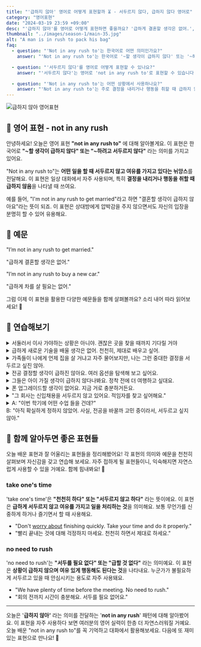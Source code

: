 ```yaml
---
title: "'급하지 않아' 영어로 어떻게 표현할까 ⏳ - 서두르지 않다, 급하지 않다 영어로"
category: "영어표현"
date: "2024-03-19 23:59 +09:00"
desc: "'급하지 않아'를 영어로 어떻게 표현하면 좋을까요? '급하게 결혼할 생각은 없어.', '급하게 차를 살 필요는 없어.' 등을 영어로 표현하는 법을 배워봅시다. 다양한 예문을 통해서 연습하고 본인의 표현으로 만들어 보세요."
thumbnail: "../images/season-1/main-35.jpg"
alt: "A man is in rush to pack his bag"
faq:
  - question: "'Not in any rush to'는 한국어로 어떤 의미인가요?"
    answer: "'Not in any rush to'는 한국어로 '~할 생각이 급하지 않다' 또는 '~하려고 서두르지 않다'라는 의미입니다. 이 표현은 어떤 일을 할 때 여유를 가지고 있거나 서두르지 않음을 나타냅니다."

  - question: "'서두르지 않다'를 영어로 어떻게 표현할 수 있나요?"
    answer: "'서두르지 않다'는 영어로 'not in any rush to'로 표현할 수 있습니다. 예를 들어, '나는 결혼할 생각이 급하지 않아'는 'I'm not in any rush to get married'로 말할 수 있습니다."

  - question: "'Not in any rush to'는 어떤 상황에서 사용하나요?"
    answer: "'Not in any rush to'는 주로 결정을 내리거나 행동을 취할 때 급하지 않음을 나타낼 때 사용합니다. 예를 들어, 'We're not in any rush to buy a house'(우리는 집을 사려고 서두르지 않아요)와 같이 사용할 수 있습니다."
---
```


![급하지 않아 영어표현](../images/season-1/main-35.jpg)

## 🌟 영어 표현 - not in any rush

안녕하세요! 오늘은 영어 표현 **"not in any rush to"** 에 대해 알아볼게요. 이 표현은 한국어로 **"~할 생각이 급하지 않다" 또는 "~하려고 서두르지 않다"** 라는 의미를 가지고 있어요.

"Not in any rush to"는 **어떤 일을 할 때 서두르지 않고 여유를 가지고 있다는 뉘앙스**를 전달해요. 이 표현은 일상 대화에서 자주 사용되며, 특히 **결정을 내리거나 행동을 취할 때 급하지 않음**을 나타낼 때 쓰여요.

예를 들어, "I'm not in any rush to get married"라고 하면 "결혼할 생각이 급하지 않아요"라는 뜻이 되죠. 이 표현은 상대방에게 압박감을 주지 않으면서도 자신의 입장을 분명히 할 수 있어 유용해요.

<script async src="https://pagead2.googlesyndication.com/pagead/js/adsbygoogle.js?client=ca-pub-1465612013356152"
     crossorigin="anonymous"></script>
<!-- engple-horizontal-ad -->

<ins class="adsbygoogle"
     style="display:block"
     data-ad-client="ca-pub-1465612013356152"
     data-ad-slot="2106896038"
     data-ad-format="auto"
     data-full-width-responsive="true"></ins>

<script>
     (adsbygoogle = window.adsbygoogle || []).push({});
</script>

## 📖 예문

"I’m not in any rush to get married."

"급하게 결혼할 생각은 없어."

"I’m not in any rush to buy a new car."

"급하게 차를 살 필요는 없어."

그럼 이제 이 표현을 활용한 다양한 예문들을 함께 살펴볼까요? 소리 내어 따라 읽어보세요! 🎉

## 💬 연습해보기

<details>
  <summary>서둘러서 이사 가야하는 상황은 아니야. 괜찮은 곳을 찾을 때까지 기다릴 거야</summary>
  <span>I’m not in any rush to move. I’ll wait until I find the right place.</span>
</details>

<details>
  <summary>급하게 새로운 기술을 배울 생각은 없어. 천천히, 제대로 배우고 싶어.</summary>
  <span>I’m not in any rush to <a href="/blog/in-english/245.learn/">learn</a> new skills. I want to <a href="/blog/in-english/010.take-a-while/">take my time</a> and learn them properly.</span>
</details>

<details>
  <summary>가족들이 나에게 언제 집을 살 거냐고 자주 물어보지만, 나는 그런 중대한 결정을 서두르고 싶진 않아.</summary>
<span>My family often asks me when I’m going to buy a house, but I’m not in any rush to <a href="/blog/vocab-1/010.make-a-decision/">make such a significant decision</a>.</span>
</details>

<details>
<summary>전공 결정할 생각이 급하진 않아요. 여러 옵션을 탐색해 보고 싶어요.</summary>
<span>I'm not in any rush to decide on a college major. I want to <a href="/blog/in-english/309.explore/">explore</a> my options first.</span>
</details>

<details>
<summary>그들은 아이 가질 생각이 급하지 않다나봐요. 정착 전에 더 여행하고 싶대요.</summary>
<span><a href="/blog/vocab-1/005.apparently/">Apparently</a>, they're not in any rush to have kids. They want to travel more before settling down.</span>
</details>

<details>
<summary>폰 업그레이드할 생각이 없어요. 지금 거로 충분하거든요.</summary>
<span>I'm not in any rush to update my phone. This one's working just fine for now.</span>
</details>

<details>
<summary>"그 회사는 신입채용을 서두르지 않고 있어요. 적임자를 찾고 싶어해요."</summary>
<span>"The company's not in any rush to <a href="/blog/in-english/331.hire/">hire</a> new employees. They want to find the right fit."</span>
</details>

<details>
  <summary>A: "이번 학기에 어떤 수업 들을 건데?"<br>B: "아직 확실하게 정하지 않았어. 사실, 전공을 바꿀까 고민 중이라서, 서두르고 싶지 않아."</summary>
<span>A: "Which classes are you taking this semester?"<br>B: "I haven’t decided for sure. Actually, I’m considering changing my major, so I’m not in any rush to decide."</span>
</details>

## 🤝 함께 알아두면 좋은 표현들

오늘 배운 표현과 잘 어울리는 표현들을 정리해봤어요! 각 표현의 의미와 예문을 천천히 살펴보며 자신감을 갖고 연습해 보세요. 자주 접하게 될 표현들이니, 익숙해지면 자연스럽게 사용할 수 있을 거예요. 함께 힘내봐요! 🌟

### take one's time

'take one's time'은 **"천천히 하다" 또는 "서두르지 않고 하다"** 라는 뜻이에요. 이 표현은 **급하게 서두르지 않고 여유를 가지고 일을 처리하는 것**을 의미해요. 보통 무언가를 신중하게 하거나 즐기면서 할 때 사용해요.

- "Don't [worry about](/blog/in-english/209.worry-about/) finishing quickly. Take your time and do it properly."
- "빨리 끝내는 것에 대해 걱정하지 마세요. 천천히 하면서 제대로 하세요."

### no need to rush

'no need to rush'는 **"서두를 필요 없다" 또는 "급할 것 없다"** 라는 의미예요. 이 표현은 **상황이 급하지 않으며 여유 있게 행동해도 된다는 것**을 나타내요. 누군가가 불필요하게 서두르고 있을 때 안심시키는 용도로 자주 사용돼요.

- "We have plenty of time before the meeting. No need to rush."
- "회의 전까지 시간이 충분해요. 서두를 필요 없어요."

---

오늘은 '**급하지 않아'** 라는 의미를 전달하는 '**not in any rush**' 패턴에 대해 알아봤어요. 이 표현을 자주 사용하다 보면 여러분의 영어 실력이 한층 더 자연스러워질 거예요. 오늘 배운 "not in any rush to"를 꼭 기억하고 대화에서 활용해보세요. 다음에 또 재미있는 표현으로 만나요! 👋
